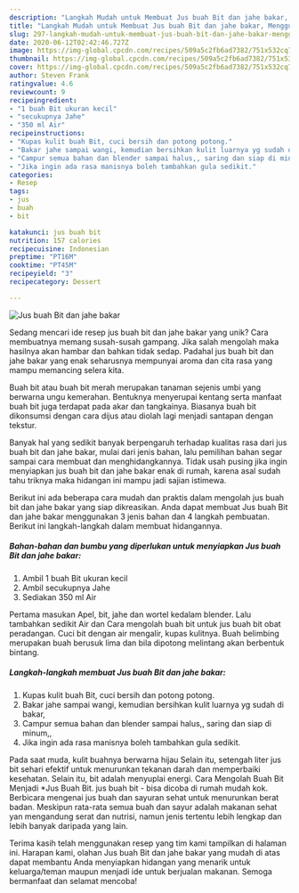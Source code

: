 ```yaml
---
description: "Langkah Mudah untuk Membuat Jus buah Bit dan jahe bakar, Menggugah Selera"
title: "Langkah Mudah untuk Membuat Jus buah Bit dan jahe bakar, Menggugah Selera"
slug: 297-langkah-mudah-untuk-membuat-jus-buah-bit-dan-jahe-bakar-menggugah-selera
date: 2020-06-12T02:42:46.727Z
image: https://img-global.cpcdn.com/recipes/509a5c2fb6ad7382/751x532cq70/jus-buah-bit-dan-jahe-bakar-foto-resep-utama.jpg
thumbnail: https://img-global.cpcdn.com/recipes/509a5c2fb6ad7382/751x532cq70/jus-buah-bit-dan-jahe-bakar-foto-resep-utama.jpg
cover: https://img-global.cpcdn.com/recipes/509a5c2fb6ad7382/751x532cq70/jus-buah-bit-dan-jahe-bakar-foto-resep-utama.jpg
author: Steven Frank
ratingvalue: 4.6
reviewcount: 9
recipeingredient:
- "1 buah Bit ukuran kecil"
- "secukupnya Jahe"
- "350 ml Air"
recipeinstructions:
- "Kupas kulit buah Bit, cuci bersih dan potong potong."
- "Bakar jahe sampai wangi, kemudian bersihkan kulit luarnya yg sudah di bakar,"
- "Campur semua bahan dan blender sampai halus,, saring dan siap di minum,,"
- "Jika ingin ada rasa manisnya boleh tambahkan gula sedikit."
categories:
- Resep
tags:
- jus
- buah
- bit

katakunci: jus buah bit 
nutrition: 157 calories
recipecuisine: Indonesian
preptime: "PT16M"
cooktime: "PT45M"
recipeyield: "3"
recipecategory: Dessert

---
```



![Jus buah Bit dan jahe bakar](https://img-global.cpcdn.com/recipes/509a5c2fb6ad7382/751x532cq70/jus-buah-bit-dan-jahe-bakar-foto-resep-utama.jpg)

Sedang mencari ide resep jus buah bit dan jahe bakar yang unik? Cara membuatnya memang susah-susah gampang. Jika salah mengolah maka hasilnya akan hambar dan bahkan tidak sedap. Padahal jus buah bit dan jahe bakar yang enak seharusnya mempunyai aroma dan cita rasa yang mampu memancing selera kita.

Buah bit atau buah bit merah merupakan tanaman sejenis umbi yang berwarna ungu kemerahan. Bentuknya menyerupai kentang serta manfaat buah bit juga terdapat pada akar dan tangkainya. Biasanya buah bit dikonsumsi dengan cara dijus atau diolah lagi menjadi santapan dengan tekstur.

Banyak hal yang sedikit banyak berpengaruh terhadap kualitas rasa dari jus buah bit dan jahe bakar, mulai dari jenis bahan, lalu pemilihan bahan segar sampai cara membuat dan menghidangkannya. Tidak usah pusing jika ingin menyiapkan jus buah bit dan jahe bakar enak di rumah, karena asal sudah tahu triknya maka hidangan ini mampu jadi sajian istimewa.


Berikut ini ada beberapa cara mudah dan praktis dalam mengolah jus buah bit dan jahe bakar yang siap dikreasikan. Anda dapat membuat Jus buah Bit dan jahe bakar menggunakan 3 jenis bahan dan 4 langkah pembuatan. Berikut ini langkah-langkah dalam membuat hidangannya.

<!--inarticleads1-->

##### Bahan-bahan dan bumbu yang diperlukan untuk menyiapkan Jus buah Bit dan jahe bakar:

1. Ambil 1 buah Bit ukuran kecil
1. Ambil secukupnya Jahe
1. Sediakan 350 ml Air


Pertama masukan Apel, bit, jahe dan wortel kedalam blender. Lalu tambahkan sedikit Air dan Cara mengolah buah bit untuk jus buah bit obat peradangan. Cuci bit dengan air mengalir, kupas kulitnya. Buah belimbing merupakan buah berusuk lima dan bila dipotong melintang akan berbentuk bintang. 

<!--inarticleads2-->

##### Langkah-langkah membuat Jus buah Bit dan jahe bakar:

1. Kupas kulit buah Bit, cuci bersih dan potong potong.
1. Bakar jahe sampai wangi, kemudian bersihkan kulit luarnya yg sudah di bakar,
1. Campur semua bahan dan blender sampai halus,, saring dan siap di minum,,
1. Jika ingin ada rasa manisnya boleh tambahkan gula sedikit.


Pada saat muda, kulit buahnya berwarna hijau Selain itu, setengah liter jus bit sehari efektif untuk menurunkan tekanan darah dan memperbaiki kesehatan. Selain itu, bit adalah menyuplai energi. Cara Mengolah Buah Bit Menjadi *Jus Buah Bit. jus buah bit - bisa dicoba di rumah mudah kok. Berbicara mengenai jus buah dan sayuran sehat untuk menurunkan berat badan. Meskipun rata-rata semua buah dan sayur adalah makanan sehat yan mengandung serat dan nutrisi, namun jenis tertentu lebih lengkap dan lebih banyak daripada yang lain. 

Terima kasih telah menggunakan resep yang tim kami tampilkan di halaman ini. Harapan kami, olahan Jus buah Bit dan jahe bakar yang mudah di atas dapat membantu Anda menyiapkan hidangan yang menarik untuk keluarga/teman maupun menjadi ide untuk berjualan makanan. Semoga bermanfaat dan selamat mencoba!
